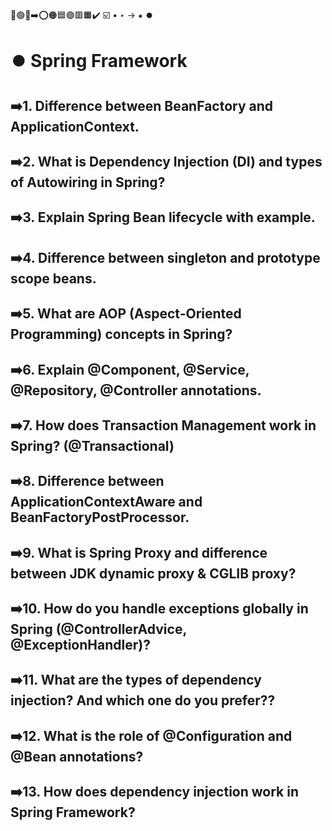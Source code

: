 🔵🟢🔴➡️⭕🟠🟦🟣🟥🟧✔️ ☑️ • ‣ → ⁕ ⏺️

# ⏺️ Spring Framework

## ➡️1. Difference between BeanFactory and ApplicationContext.

## ➡️2. What is Dependency Injection (DI) and types of Autowiring in Spring?

## ➡️3. Explain Spring Bean lifecycle with example.

## ➡️4. Difference between singleton and prototype scope beans.

## ➡️5. What are AOP (Aspect-Oriented Programming) concepts in Spring?

## ➡️6. Explain @Component, @Service, @Repository, @Controller annotations.

## ➡️7. How does Transaction Management work in Spring? (@Transactional)

## ➡️8. Difference between ApplicationContextAware and BeanFactoryPostProcessor.

## ➡️9. What is Spring Proxy and difference between JDK dynamic proxy & CGLIB proxy?

## ➡️10. How do you handle exceptions globally in Spring (@ControllerAdvice, @ExceptionHandler)?

## ➡️11. What are the types of dependency injection? And which one do you prefer??

## ➡️12. What is the role of @Configuration and @Bean annotations?

## ➡️13. How does dependency injection work in Spring Framework?
